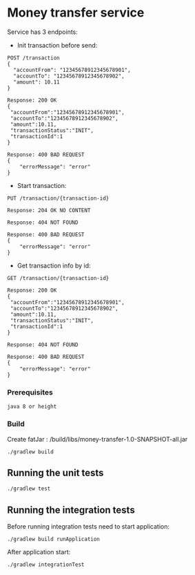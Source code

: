 # Money transfer service

Service has 3 endpoints:
* Init transaction before send: 
```
POST /transaction
{
  "accountFrom": "12345678912345678901",
  "accountTo": "12345678912345678902",
  "amount": 10.11
}

Response: 200 OK
{
 "accountFrom":"12345678912345678901",
 "accountTo":"12345678912345678902",
 "amount":10.11,
 "transactionStatus":"INIT",
 "transactionId":1
}

Response: 400 BAD REQUEST
{
    "errorMessage": "error"
}
```
* Start transaction:
```
PUT /transaction/{transaction-id}

Response: 204 OK NO CONTENT

Response: 404 NOT FOUND

Response: 400 BAD REQUEST
{
    "errorMessage": "error"
}
```
* Get transaction info by id:
```
GET /transaction/{transaction-id}

Response: 200 OK
{
 "accountFrom":"12345678912345678901",
 "accountTo":"12345678912345678902",
 "amount":10.11,
 "transactionStatus":"INIT",
 "transactionId":1
}

Response: 404 NOT FOUND

Response: 400 BAD REQUEST
{
    "errorMessage": "error"
}
```

### Prerequisites

```
java 8 or height
```

### Build
Create fatJar : /build/libs/money-transfer-1.0-SNAPSHOT-all.jar
```
./gradlew build
```
## Running the unit tests
```
./gradlew test
```

## Running the integration tests
Before running integration tests need to start application:
```
./gradlew build runApplication
```
After application start: 
```
./gradlew integrationTest
```